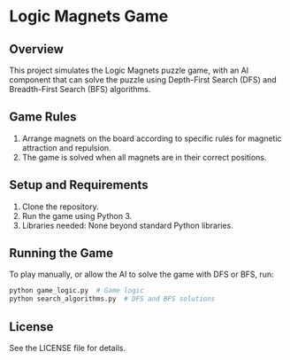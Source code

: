 
# Logic Magnets Game

## Overview
This project simulates the Logic Magnets puzzle game, with an AI component that can solve the puzzle using Depth-First Search (DFS) and Breadth-First Search (BFS) algorithms.

## Game Rules
1. Arrange magnets on the board according to specific rules for magnetic attraction and repulsion.
2. The game is solved when all magnets are in their correct positions.

## Setup and Requirements
1. Clone the repository.
2. Run the game using Python 3.
3. Libraries needed: None beyond standard Python libraries.

## Running the Game
To play manually, or allow the AI to solve the game with DFS or BFS, run:
```bash
python game_logic.py  # Game logic
python search_algorithms.py  # DFS and BFS solutions
```

## License
See the LICENSE file for details.
